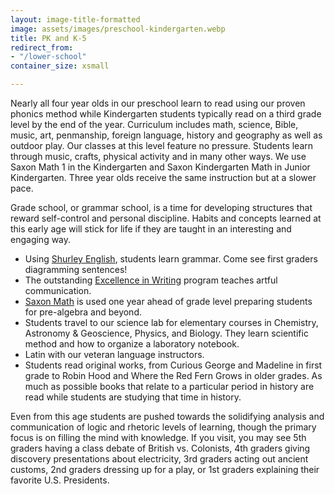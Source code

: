 ```yaml
---
layout: image-title-formatted
image: assets/images/preschool-kindergarten.webp
title: PK and K-5
redirect_from:
- "/lower-school"
container_size: xsmall

---
```

Nearly all four year olds in our preschool learn to read using our proven phonics method while Kindergarten students typically read on a third grade level by the end of the year. Curriculum includes math, science, Bible, music, art, penmanship, foreign language, history and geography as well as outdoor play. Our classes at this level feature no pressure. Students learn through music, crafts, physical activity and in many other ways. We use Saxon Math 1 in the Kindergarten and Saxon Kindergarten Math in Junior Kindergarten.  Three year olds receive the same instruction but at a slower pace.

Grade school, or grammar school, is a time for developing structures that reward self-control and personal discipline. Habits and concepts learned at this early age will stick for life if they are taught in an interesting and engaging way.

* Using <a href="https://www.shurley.com/" target="_blank">Shurley English</a>, students learn grammar. Come see first graders diagramming sentences!
* The outstanding <a href="http://www.iew.com/" target="_blank">Excellence in Writing</a> program teaches artful communication.
* [Saxon Math](http://www.hmhco.com/shop/education-curriculum/math/saxon-math) is used one year ahead of grade level preparing students for pre-algebra and beyond.
* Students travel to our science lab for elementary courses in Chemistry, Astronomy & Geoscience, Physics, and Biology. They learn scientific method and how to organize a laboratory notebook.
* Latin with our veteran language instructors.
* Students read original works, from Curious George and Madeline in first grade to Robin Hood and Where the Red Fern Grows in older grades. As much as possible books that relate to a particular period in history are read while students are studying that time in history.

Even from this age students are pushed towards the solidifying analysis and communication of logic and rhetoric levels of learning, though the primary focus is on filling the mind with knowledge. If you visit, you may see 5th graders having a class debate of British vs. Colonists, 4th graders giving discovery presentations about electricity, 3rd graders acting out ancient customs, 2nd graders dressing up for a play, or 1st graders explaining their favorite U.S. Presidents.